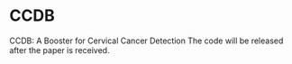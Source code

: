 # CCDB
CCDB: A Booster for Cervical Cancer Detection
The code will be released after the paper is received.
